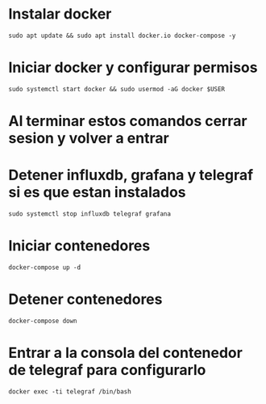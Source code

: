 <h1>Instalar docker</h1>

``` sudo apt update && sudo apt install docker.io docker-compose -y ```


<h1>Iniciar docker y configurar permisos</h1>

``` sudo systemctl start docker && sudo usermod -aG docker $USER ```

<h1>Al terminar estos comandos cerrar sesion y volver a entrar</h1>


<h1>Detener influxdb, grafana y telegraf si es que estan instalados</h1>

``` sudo systemctl stop influxdb telegraf grafana ```


<h1>Iniciar contenedores</h1>

``` docker-compose up -d ```


<h1>Detener contenedores</h1>

``` docker-compose down ```


<h1>Entrar a la consola del contenedor de telegraf para configurarlo</h1>

``` docker exec -ti telegraf /bin/bash ```
